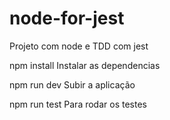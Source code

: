 # node-for-jest
Projeto com node e TDD com jest


npm install
Instalar as dependencias 

npm run dev
Subir a aplicação 

npm run test 
Para rodar os testes
